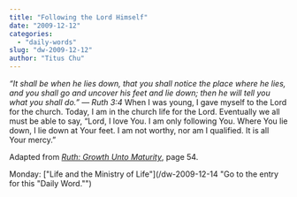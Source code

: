 ```yaml
---
title: "Following the Lord Himself"
date: "2009-12-12"
categories: 
  - "daily-words"
slug: "dw-2009-12-12"
author: "Titus Chu"
---
```


_“It shall be when he lies down, that you shall notice the place where he lies, and you shall go and uncover his feet and lie down; then he will tell you what you shall do.” — Ruth 3:4_ When I was young, I gave myself to the Lord for the church. Today, I am in the church life for the Lord. Eventually we all must be able to say, “Lord, I love You. I am only following You. Where You lie down, I lie down at Your feet. I am not worthy, nor am I qualified. It is all Your mercy.”

Adapted from [_Ruth: Growth Unto Maturity_](/book-ruth "Go to the entry for this book."), page 54.

Monday: ["Life and the Ministry of Life"](/dw-2009-12-14 "Go to the entry for this "Daily Word."")
